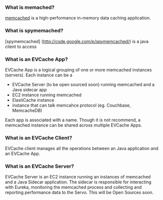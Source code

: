 ### What is memached?
[memcached](http://code.google.com/p/memcached/) is a high-performance in-memory data caching application.

### What is spymemached?
[spymemcached] (http://code.google.com/p/spymemcached/) is a java client to access 

###  What is an EVCache App?
EVCache App is a logical grouping of one or more memcached instances (servers). Each instance can be a
* EVCache Server (to be open sourced soon) running memcached and a Java sidecar app
* EC2 instance running memcached
* ElastiCache instance 
* instance that can talk memcahce protocol (eg. Couchbase, MemcacheDB)

Each app is associated with a name.  Though it is not recommend, a memcached instance can be shared across multiple EVCache Apps. 

### What is an EVCache Client?
EVCache client manages all the operations between an Java application and an EVCache App. 

### What is an EVCache Server?
EVCache Server is an EC2 instance running an instances of memcached and a Java Sidecar application. The sidecar is responsible for interacting with Eureka, monitoring the memcached process and collecting and reporting performance data to the Servo. This will be Open Sources soon. 